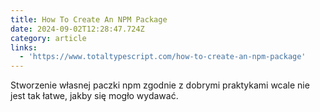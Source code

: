 ```yaml
---
title: How To Create An NPM Package
date: 2024-09-02T12:28:47.724Z
category: article
links:
  - 'https://www.totaltypescript.com/how-to-create-an-npm-package'
---
```


Stworzenie własnej paczki npm zgodnie z dobrymi praktykami wcale nie jest tak łatwe, jakby się mogło wydawać.
